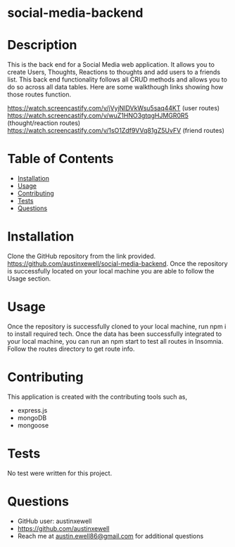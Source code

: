 # social-media-backend 
  
  # Description
  This is the back end for a Social Media web application. It allows you to create Users, Thoughts, Reactions to thoughts and add users to a friends list. This back end functionality follows all CRUD methods and allows you to do so across all data tables. Here are some walkthough links showing how those routes function.

https://watch.screencastify.com/v/jVyjNIDVkWsu5saq44KT (user routes)
https://watch.screencastify.com/v/wuZ1HNO3gtqgHJMGR0R5 (thought/reaction routes)
https://watch.screencastify.com/v/1sO1Zdf9VVq81gZ5UvFV (friend routes)

  # Table of Contents
  * [Installation](#installation)
  * [Usage](#usage)
  * [Contributing](#contributing)
  * [Tests](#tests)
  * [Questions](#questions)

  # Installation
  Clone the GitHub repository from the link provided. https://github.com/austinxewell/social-media-backend. Once the repository is successfully located on your local machine you are able to follow the Usage section.

  # Usage
  Once the repository is successfully cloned to your local machine, run npm i to install required tech.  Once the data has been successfully integrated to your local machine, you can run an npm start to test all routes in Insomnia. Follow the routes directory to get route info.

  # Contributing
  This application is created with the contributing tools such as,
  - express.js
  - mongoDB
  - mongoose

  # Tests
  No test were written for this project.

  # Questions
  * GitHub user: austinxewell
  * https://github.com/austinxewell
  * Reach me at austin.ewell86@gmail.com for additional questions